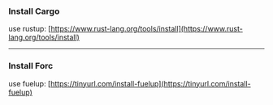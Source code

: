### Install Cargo

use rustup: [https://www.rust-lang.org/tools/install](https://www.rust-lang.org/tools/install)

---

### Install Forc

use fuelup: [https://tinyurl.com/install-fuelup](https://tinyurl.com/install-fuelup)